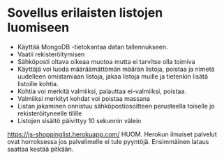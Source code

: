 # Sovellus erilaisten listojen luomiseen
* Käyttää MongoDB -tietokantaa datan tallennukseen.
* Vaatii rekisteröitymisen
* Sähköposti oltava oikeaa muotoa mutta ei tarvitse olla toimiva
* Käyttäjä voi luoda määräämättömän määrän listoja, poistaa ja nimetä uudelleen omistamiaan listoja, jakaa listoja muille ja tietenkin lisätä listoille kohtia.
* Kohtia voi merkitä valmiiksi, palauttaa ei-valmiiksi, poistaa. 
* Valmiiksi merkityt kohdat voi poistaa massana
* Listan jakaminen onnistuu sähköpostiosoitteen perusteella toiselle jo rekisteröityneelle tilille
* Listojen sisältö päivittyy 10 sekunnin välein

https://js-shoppinglist.herokuapp.com/
HUOM. Herokun ilmaiset palvelut ovat horroksessa jos palvelimelle ei tule pyyntöjä. Ensimmäinen lataus saattaa kestää pitkään.